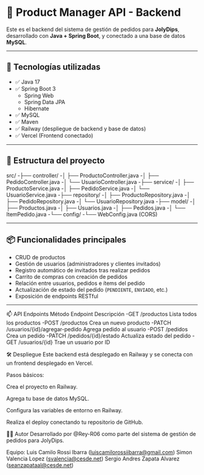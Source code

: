 # 🛒 Product Manager API - Backend

Este es el backend del sistema de gestión de pedidos para **JolyDips**, desarrollado con **Java + Spring Boot**, y conectado a una base de datos **MySQL**.

---

## 🚀 Tecnologías utilizadas

- ✅ Java 17  
- ✅ Spring Boot 3
  - Spring Web
  - Spring Data JPA
  - Hibernate  
- ✅ MySQL  
- ✅ Maven  
- ✅ Railway (despliegue de backend y base de datos)  
- ✅ Vercel (Frontend conectado)  

---

## 📁 Estructura del proyecto

src/
-├── controller/
-│ ├── ProductoController.java
-│ ├── PedidoController.java
-│ └── UsuarioController.java
-├── service/
-│ ├── ProductoService.java
-│ ├── PedidoService.java
-│ └── UsuarioService.java
-├── repository/
-│ ├── ProductoRepository.java
-│ ├── PedidoRepository.java
-│ └── UsuarioRepository.java
-├── model/
-│ ├── Productos.java
-│ ├── Usuarios.java
-│ ├── Pedidos.java
-│ └── ItemPedido.java
-└── config/
-└── WebConfig.java (CORS)

---
## 📦 Funcionalidades principales

- CRUD de productos
- Gestión de usuarios (administradores y clientes invitados)
- Registro automático de invitados tras realizar pedidos
- Carrito de compras con creación de pedidos
- Relación entre usuarios, pedidos e ítems del pedido
- Actualización de estado del pedido (`PENDIENTE`, `ENVIADO`, etc.)
- Exposición de endpoints RESTful

---

📫 API Endpoints
Método	Endpoint	Descripción
-GET	/productos	Lista todos los productos
-POST	/productos	Crea un nuevo producto
-PATCH	/usuarios/{id}/agregar-pedido	Agrega pedido al usuario
-POST	/pedidos	Crea un pedido
-PATCH	/pedidos/{id}/estado	Actualiza estado del pedido
-GET	/usuarios/{id}	Trae un usuario por ID

🛠️ Despliegue
Este backend está desplegado en Railway y se conecta con un frontend desplegado en Vercel.

Pasos básicos:

Crea el proyecto en Railway.

Agrega tu base de datos MySQL.

Configura las variables de entorno en Railway.

Realiza el deploy conectando tu repositorio de GitHub.

👨‍💻 Autor
Desarrollado por @Rey-R06 como parte del sistema de gestión de pedidos para JolyDips.

Equipo:
Luis Camilo Rossi Ibarra (luiscamilorossiibarra@gmail.com)
Simon Valencia Lopez (svalencia@cesde.net)
Sergio Andres Zapata Alvarez (seanzapataal@cesde.net)
